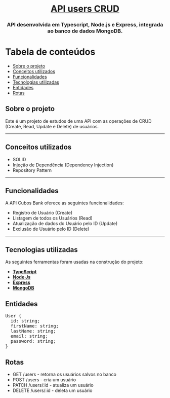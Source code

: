<h1 align="center">
    <a href="#" alt="API users crud"> API users CRUD </a>
</h1>

<h3 align="center">
API desenvolvida em Typescript, Node.js e Express, integrada ao banco de dados MongoDB.
</h3>

Tabela de conteúdos
=================
<!--ts-->
   * [Sobre o projeto](#sobre-o-projeto)
   * [Conceitos utilizados](#conceitos-utilizados)
   * [Funcionalidades](#funcionalidades)
   * [Tecnologias utilizadas](#tecnologias-utilizadas)
   * [Entidades](#entidades)
   * [Rotas](#rotas)
<!--te-->


## Sobre o projeto

Este é um projeto de estudos de uma API com as operações de CRUD (Create, Read, Update e Delete) de usuários.

---

## Conceitos utilizados

- SOLID
- Injeção de Dependência (Dependency Injection)
- Repository Pattern

---

## Funcionalidades

A API Cubos Bank oferece as seguintes funcionalidades:

- Registro de Usuário (Create)
- Listagem de todos os Usuários (Read)
- Atualização de dados do Usuário pelo ID (Update)
- Exclusão de Usuário pelo ID (Delete)

---

## Tecnologias utilizadas

As seguintes ferramentas foram usadas na construção do projeto:

-   **[TypeScript](https://www.typescriptlang.org/)**
-   **[Node Js](https://nodejs.org/en)**
-   **[Express](https://expressjs.com/)**
-   **[MongoDB](https://www.mongodb.com/pt-br)**

## Entidades

<pre>
User {
  id: string;
  firstName: string;
  lastName: string;
  email: string;
  password: string;
}</pre>

## Rotas

- GET /users - retorna os usuários salvos no banco
- POST /users - cria um usuário
- PATCH /users/:id - atualiza um usuário
- DELETE /users/:id - deleta um usuário